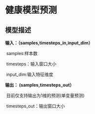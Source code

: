 # 健康模型预测

## 模型描述

**输入：（samples,timesteps_in,input_dim）**

​            samples:样本数

​            timesteps：输入窗口大小

​            input_dim:输入特征维度

**输出： (samples,timesteps_out）**

​           目前仅支持输出为1维的预测(单变量预测)

​           timesteps_out：输出窗口大小

